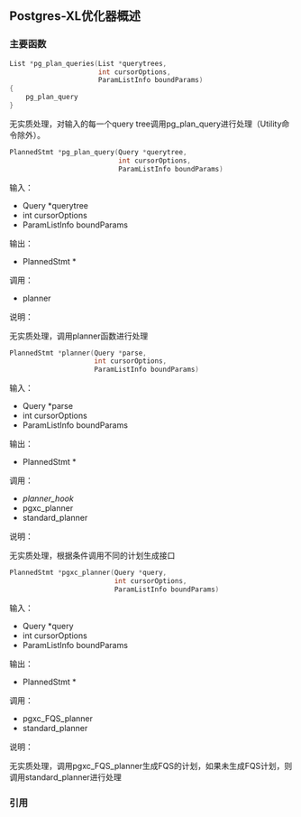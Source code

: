 ## Postgres-XL优化器概述

### 主要函数

```cpp
List *pg_plan_queries(List *querytrees,
                      int cursorOptions,
                      ParamListInfo boundParams)
{
    pg_plan_query
}
```

无实质处理，对输入的每一个query tree调用pg_plan_query进行处理（Utility命令除外）。

```cpp
PlannedStmt *pg_plan_query(Query *querytree,
                           int cursorOptions,
                           ParamListInfo boundParams)
```

输入：
- Query *querytree
- int cursorOptions
- ParamListInfo boundParams

输出：
- PlannedStmt *

调用：
- planner

说明：

无实质处理，调用planner函数进行处理

```cpp
PlannedStmt *planner(Query *parse,
                     int cursorOptions,
                     ParamListInfo boundParams)
```

输入：
- Query *parse
- int cursorOptions
- ParamListInfo boundParams

输出：
- PlannedStmt *

调用：
- _planner_hook_
- pgxc_planner
- standard_planner

说明：

无实质处理，根据条件调用不同的计划生成接口

```cpp
PlannedStmt *pgxc_planner(Query *query,
                          int cursorOptions,
                          ParamListInfo boundParams)
```

输入：
- Query *query
- int cursorOptions
- ParamListInfo boundParams

输出：
- PlannedStmt *

调用：
- pgxc_FQS_planner
- standard_planner

说明：

无实质处理，调用pgxc_FQS_planner生成FQS的计划，如果未生成FQS计划，则调用standard_planner进行处理



### 引用

